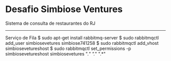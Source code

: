Desafio Simbiose Ventures
==========================

Sistema de consulta de restaurantes do RJ

--------------------------

Serviço de Fila
$ sudo apt-get install rabbitmq-server
$ sudo rabbitmqctl add_user simbiosevetures simbiose741258
$ sudo rabbitmqctl add_vhost simbiosevetureshost
$ sudo rabbitmqctl set_permissions -p simbiosevetureshost simbiosevetures ".*" ".*" ".*"
